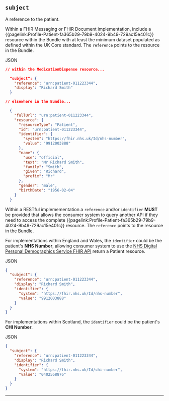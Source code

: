 ## `subject`

A reference to the patient.

Within a FHIR Messaging or FHIR Document implementation, include a  {{pagelink:Profile-Patient-fa365b29-79b9-4024-9b49-729ac15e401c}} resource within the Bundle with at least the minimum dataset populated as defined within the UK Core standard. The `reference` points to the resource in the Bundle.

JSON
``` json
// within the MedicationDispense resource...

  "subject": {
    "reference": "urn:patient-011223344",
    "display": "Richard Smith"
  }

// elsewhere in the Bundle...

  {
    "fullUrl": "urn:patient-011223344",
    "resource": {
      "resourceType": "Patient",
      "id": "urn:patient-011223344",
      "identifier": {
        "system": "https://fhir.nhs.uk/Id/nhs-number",
        "value": "9912003888"
      },
      "name": {
        "use": "official",
        "text": "Mr Richard Smith",
        "family": "Smith",
        "given": "Richard",
        "prefix": "Mr"
      },
      "gender": "male",
      "birthDate": "1956-02-04"
    }
  }
```

Within a RESTful implemementation a `reference` and/or `identifier` **MUST** be provided that allows the consumer system to query another API if they need to access the complete {{pagelink:Profile-Patient-fa365b29-79b9-4024-9b49-729ac15e401c}} resource. The `reference` points to the resource in the Bundle.


For implementations within England and Wales, the `identifier` could be the patient's **NHS Number**, allowing consumer system to use the [NHS Digital Personal Demographics Service FHIR API](https://digital.nhs.uk/developer/api-catalogue/personal-demographics-service-fhir) return a Patient resource.

JSON
``` json
{
  "subject": {
    "reference": "urn:patient-011223344",
    "display": "Richard Smith",
    "identifier": {
      "system": "https://fhir.nhs.uk/Id/nhs-number",
      "value": "9912003888"
    }
  }
}
```

For implementations within Scotland, the `identifier` could be the patient's **CHI Number**.

JSON
``` json
{
  "subject": {
    "reference": "urn:patient-011223344",
    "display": "Richard Smith",
    "identifier": {
      "system": "https://fhir.nhs.uk/Id/chi-number",
      "value": "0402568876"
    }
  }
}
```

---
